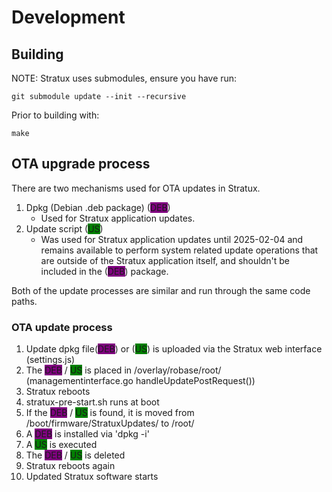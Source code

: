 # Development

## Building

NOTE: Stratux uses submodules, ensure you have run:

```
git submodule update --init --recursive
```

Prior to building with:

```
make
```

## OTA upgrade process

There are two mechanisms used for OTA updates in Stratux.

1. Dpkg (Debian .deb package) (<font style='background: purple'>DEB</font>)
   * Used for Stratux application updates.
1. Update script (<font style='background: green'>US</font>)
   * Was used for Stratux application updates until 2025-02-04 and remains available to perform system related update operations that are outside of the Stratux application itself, and shouldn't be included in the (<font style='background: purple'>DEB</font>) package.

Both of the update processes are similar and run through the same code paths.

### OTA update process

1. Update dpkg file(<font style='background: purple'>DEB</font>)  or (<font style='background: green'>US</font>) is uploaded via the Stratux web interface (settings.js)
1. The <font style='background: purple'>DEB</font> / <font style='background: green'>US</font> is placed in /overlay/robase/root/ (managementinterface.go handleUpdatePostRequest())
1. Stratux reboots
1. stratux-pre-start.sh runs at boot
1. If the <font style='background: purple'>DEB</font> / <font style='background: green'>US</font> is found, it is moved from /boot/firmware/StratuxUpdates/ to  /root/
1. A <font style='background: purple'>DEB</font> is installed via 'dpkg -i'
1. A <font style='background: green'>US</font> is executed
1. The <font style='background: purple'>DEB</font> / <font style='background: green'>US</font> is deleted
1. Stratux reboots again
1. Updated Stratux software starts
